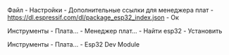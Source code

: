 Файл - Настройки - Дополнительные ссылки для менеджера плат - https://dl.espressif.com/dl/package_esp32_index.json - Ок

Инструменты - Плата... - Менеджер плат... - Найти esp32 - Установить

Инструменты - Плата... - Esp32 Dev Module
